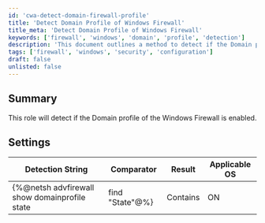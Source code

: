 ```yaml
---
id: 'cwa-detect-domain-firewall-profile'
title: 'Detect Domain Profile of Windows Firewall'
title_meta: 'Detect Domain Profile of Windows Firewall'
keywords: ['firewall', 'windows', 'domain', 'profile', 'detection']
description: 'This document outlines a method to detect if the Domain profile of the Windows Firewall is enabled on a Windows operating system. It includes the detection string, comparator, and applicable operating systems.'
tags: ['firewall', 'windows', 'security', 'configuration']
draft: false
unlisted: false
---
```

## Summary

This role will detect if the Domain profile of the Windows Firewall is enabled.

## Settings

| Detection String                                             | Comparator | Result | Applicable OS |
|------------------------------------------------------------|------------|--------|----------------|
| {%@netsh advfirewall show domainprofile state| find "State"@%} | Contains   | ON     | Windows        |




